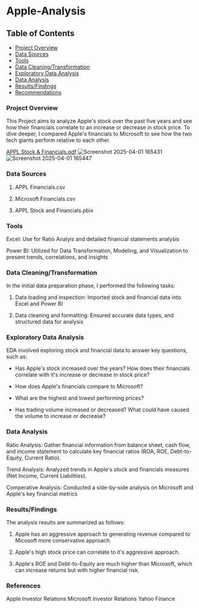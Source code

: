 # Apple-Analysis

## Table of Contents

- [Project Overview](#project-overview)
- [Data Sources](#Data-Sources)
- [Tools](Tools)
- [Data Cleaning/Transformation](Data-Cleaning/Transformation)
- [Exploratory Data Analysis](Exploratory-Data-Analysis)
- [Data Analysis](Data-Analysis)
- [Results/Findings](Results/Findings)
- [Recommendations](#recommendations)

### Project Overview
This Project aims to analyze Apple's stock over the past five years and see how their financials correlate to an increase or decrease in stock price. 
To dive deeper, I compared Apple's financials to Microsoft to see how the two tech giants perform relative to each other.

[APPL Stock & Financials.pdf](https://github.com/user-attachments/files/19557720/APPL.Stock.Financials.pdf)
![Screenshot 2025-04-01 165431](https://github.com/user-attachments/assets/696aabd7-836f-4ed2-ac47-6f71668c1c74)
![Screenshot 2025-04-01 165447](https://github.com/user-attachments/assets/3399143e-e627-4f72-8bd6-b127216fab84)

### Data Sources
1. APPL Financials.csv
   
2. Microsoft Financials.csv
   
3. APPL Stock and Financials.pbix
   

### Tools
Excel: Use for Ratio Analyis and detailed financial statements analysis

Power BI: Utilized for Data Transformation, Modeling, and Visualization to present trends, correlations, and insights

### Data Cleaning/Transformation 

In the initial data preparation phase, I performed the following tasks:

 1. Data loading and inspection: Imported stock and financial data into Excel and Power BI
    
 2. Data cleaning and formatting: Ensured accurate data types, and structured data for analysis 


### Exploratory Data Analysis

EDA involved exploring stock and financial data to answer key questions, such as:

 - Has Apple's stock increased over the years? How does their financials correlate with it's increase or decrease in stock price?
   
 - How does Apple's financials compare to Microsoft?
   
 - What are the highest and lowest performing prices? 
   
 - Has trading volume increased or decreased? What could have caused the volume to increase or decrease?
 

### Data Analysis

Ratio Analysis: Gather financial information from balance sheet, cash flow, and income statement to calculate key financial ratios (ROA, ROE, Debt-to-Equity, Current Ratio).

Trend Analysis: Analyzed trends in Apple's stock and financials measures (Net Income, Current Liabilities).

Comperative Analysis: Conducted a side-by-side analysis on Microsoft and Apple's key financial metrics



### Results/Findings

The analysis results are summarized as follows:
 1. Apple has an aggressive approach to generating revenue compared to Micosoft more conservative approach.
    
 2. Apple's high stock price can correlate to it's aggressive approach.
  
 3. Apple's ROE and Debt-to-Equity are much higher than Microsoft, which can increase returns but with higher financial risk.




### References
Apple Investor Relations
Microsoft Investor Relations
Yahoo Finance
